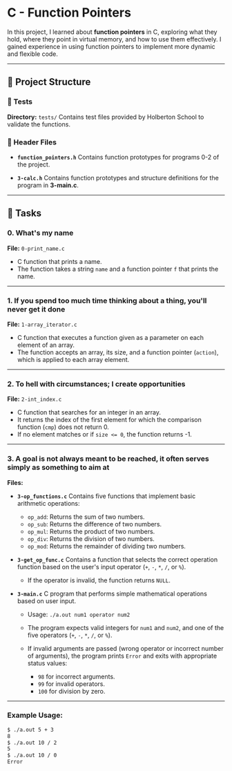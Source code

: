 # C - Function Pointers

In this project, I learned about **function pointers** in C, exploring what they hold, where they point in virtual memory, and how to use them effectively. I gained experience in using function pointers to implement more dynamic and flexible code.

---

## 📁 Project Structure

### 📂 Tests

**Directory:** `tests/`
Contains test files provided by Holberton School to validate the functions.

### 📄 Header Files

* **`function_pointers.h`**
  Contains function prototypes for programs 0-2 of the project.

* **`3-calc.h`**
  Contains function prototypes and structure definitions for the program in **3-main.c**.

---

## 📃 Tasks

### 0. What's my name

**File:** `0-print_name.c`

* C function that prints a name.
* The function takes a string `name` and a function pointer `f` that prints the name.

---

### 1. If you spend too much time thinking about a thing, you'll never get it done

**File:** `1-array_iterator.c`

* C function that executes a function given as a parameter on each element of an array.
* The function accepts an array, its size, and a function pointer (`action`), which is applied to each array element.

---

### 2. To hell with circumstances; I create opportunities

**File:** `2-int_index.c`

* C function that searches for an integer in an array.
* It returns the index of the first element for which the comparison function (`cmp`) does not return 0.
* If no element matches or if `size <= 0`, the function returns -1.

---

### 3. A goal is not always meant to be reached, it often serves simply as something to aim at

**Files:**

* **`3-op_functions.c`**
  Contains five functions that implement basic arithmetic operations:

  * `op_add`: Returns the sum of two numbers.
  * `op_sub`: Returns the difference of two numbers.
  * `op_mul`: Returns the product of two numbers.
  * `op_div`: Returns the division of two numbers.
  * `op_mod`: Returns the remainder of dividing two numbers.
* **`3-get_op_func.c`**
  Contains a function that selects the correct operation function based on the user's input operator (`+`, `-`, `*`, `/`, or `%`).

  * If the operator is invalid, the function returns `NULL`.
* **`3-main.c`**
  C program that performs simple mathematical operations based on user input.

  * Usage: `./a.out num1 operator num2`
  * The program expects valid integers for `num1` and `num2`, and one of the five operators (`+`, `-`, `*`, `/`, or `%`).
  * If invalid arguments are passed (wrong operator or incorrect number of arguments), the program prints `Error` and exits with appropriate status values:

    * `98` for incorrect arguments.
    * `99` for invalid operators.
    * `100` for division by zero.

---

### Example Usage:

```bash
$ ./a.out 5 + 3
8
$ ./a.out 10 / 2
5
$ ./a.out 10 / 0
Error
```
